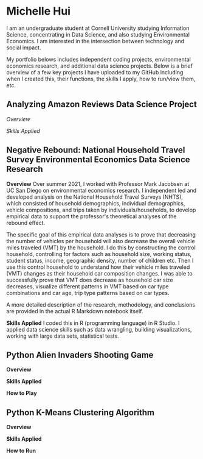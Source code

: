 # Michelle Hui
I am an undergraduate student at Cornell University studying Information Science, concentrating in Data Science, and also studying Environmental Economics. I am interested in the intersection between technology and social impact. 

My portfolio belows includes independent coding projects, environmental economics research, and additional data science projects. Below is a brief overview of a few key projects I have uploaded to my GitHub including when I created this, their functions, the skills I apply, how to run/view them, etc.

## Analyzing Amazon Reviews Data Science Project

*Overview*

*Skills Applied*

## Negative Rebound: National Household Travel Survey Environmental Economics Data Science Research

**Overview**
Over summer 2021, I worked with Professor Mark Jacobsen at UC San Diego on environmental economics research. I independent led and developed analysis on the National Household Travel Surveys (NHTS), which consisted of household demographics, individual demographics, vehicle compositions, and trips taken by individuals/households, to develop empirical data to support the professor's theoretical analyses of the rebound effect. 

The specific goal of this empirical data analyses is to prove that decreasing the number of vehicles per household will also decrease the overall vehicle miles traveled (VMT) by the household. I do this by constructing the control household, controlling for factors such as household size, working status, student status, income, geographic density, number of children etc. Then I use this control household to understand how their vehicle miles traveled (VMT) changes as their household car composition changes. I was able to successfully prove that VMT does decrease as household car size decreases, visualize different patterns in VMT based on car type combinations and car age, trip type patterns based on car types. 

A more detailed description of the research, methodology, and conclusions are provided in the actual R Markdown notebook itself.

**Skills Applied**
I coded this in R (programming language) in R Studio. I applied data science skills such as data wrangling, building visualizations, working with large data sets, statistical tests.

## Python Alien Invaders Shooting Game

**Overview**

**Skills Applied**

**How to Play**

## Python K-Means Clustering Algorithm

**Overview**

**Skills Applied**

**How to Run**
